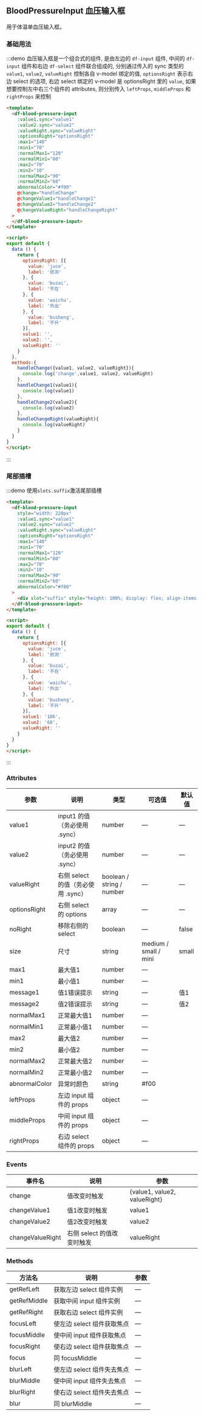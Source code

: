 ## BloodPressureInput  血压输入框

用于体温单血压输入框。

### 基础用法

:::demo 血压输入框是一个组合式的组件, 是由左边的 `df-input` 组件, 中间的 `df-input` 组件和右边 `df-select` 组件联合组成的, 分别通过传入的 sync 类型的 `value1`, `value2`, `valueRight` 控制各自 v-model 绑定的值,  `optionsRight` 表示右边 select 的选项, 右边 select 绑定的 v-model 是 optionsRight 里的 `value`, 如果想要控制左中右三个组件的 attributes, 则分别传入 `leftProps`, `middleProps` 和 `rightProps` 来控制

```html
<template>
  <df-blood-pressure-input
    :value1.sync="value1"
    :value2.sync="value2"
    :valueRight.sync="valueRight"
    :optionsRight="optionsRight"
    :max1="140"
    :min1="70"
    :normalMax1="120"
    :normalMin1="80"
    :max2="70"
    :min2="10"
    :normalMax2="90"
    :normalMin2="60"
    abnormalColor="#f00"
    @change="handleChange"
    @changeValue1="handleChange1"
    @changeValue2="handleChange2"
    @changeValueRight="handleChangeRight"
  >
  </df-blood-pressure-input>
</template>

<script>
export default {
  data () {
    return {
      optionsRight: [{
        value: 'juce',
        label: '拒测'
      }, {
        value: 'buzai',
        label: '不在'
      }, {
        value: 'waichu',
        label: '外出'
      }, {
        value: 'busheng',
        label: '不升'
      }],
      value1: '',
      value2: '',
      valueRight: ''
    }
  },
  methods:{
    handleChange({value1, value2, valueRight}){
      console.log('change',value1, value2, valueRight)
    },
    handleChange1(value1){
      console.log(value1)
    },
    handleChange2(value2){
      console.log(value2)
    },
    handleChangeRight(valueRight){
      console.log(valueRight)
    }
  }
}
</script>
```

:::

### 尾部插槽

:::demo 使用`slots.suffix`激活尾部插槽

```html
<template>
  <df-blood-pressure-input
    style="width: 220px"
    :value1.sync="value1"
    :value2.sync="value2"
    :valueRight.sync="valueRight"
    :optionsRight="optionsRight"
    :max1="140"
    :min1="70"
    :normalMax1="120"
    :normalMin1="80"
    :max2="70"
    :min2="10"
    :normalMax2="90"
    :normalMin2="60"
    abnormalColor="#f00"
  >
    <div slot="suffix" style="height: 100%; display: flex; align-items: center">mmHg</div>
  </df-blood-pressure-input>
</template>

<script>
export default {
  data () {
    return {
      optionsRight: [{
        value: 'juce',
        label: '拒测'
      }, {
        value: 'buzai',
        label: '不在'
      }, {
        value: 'waichu',
        label: '外出'
      }, {
        value: 'busheng',
        label: '不升'
      }],
      value1: '106',
      value2: '68',
      valueRight: ''
    }
  }
}
</script>
```

:::

### Attributes

| 参数      | 说明          | 类型      | 可选值                           | 默认值  |
|---------- |-------------- |---------- |--------------------------------  |-------- |
| value1 | input1 的值（务必使用 .sync） | number | — | — |
| value2 | input2 的值（务必使用 .sync） | number | — | — |
| valueRight | 右侧 select 的值（务必使用 .sync） | boolean / string / number | — | — |
| optionsRight | 右侧 select 的 options | array | — | — |
| noRight | 移除右侧的 select | boolean | — | false |
| size |  尺寸 | string | medium / small / mini | small |
| max1 | 最大值1 | number | — |
| min1 | 最小值1 | number | — |
| message1 | 值1错误提示 | string | — | 值1
| message2 | 值2错误提示 | string | — | 值2
| normalMax1 | 正常最大值1 | number | — |
| normalMin1 | 正常最小值1 | number | — |
| max2 | 最大值2 | number | — |
| min2 | 最小值2 | number | — |
| normalMax2 | 正常最大值2 | number | — |
| normalMin2 | 正常最小值2 | number | — |
| abnormalColor | 异常时颜色 | string | #f00 |
| leftProps | 左边 input 组件的 props | object | — |
| middleProps | 中间 input 组件的 props | object | — |
| rightProps | 右边 select 组件的 props | object | — |

### Events

| 事件名 | 说明 | 参数 |
| ---- | ---- | ---- |
| change | 值改变时触发 | {value1, value2, valueRight} |
| changeValue1 | 值1改变时触发 | value1 |
| changeValue2 | 值2改变时触发 | value2 |
| changeValueRight | 右侧 select 的值改变时触发 | valueRight |

### Methods

| 方法名 | 说明 | 参数 |
| ---- | ---- | ---- |
| getRefLeft | 获取左边 select 组件实例 | — |
| getRefMiddle | 获取中间 input 组件实例 | — |
| getRefRight | 获取右边 select 组件实例 | — |
| focusLeft | 使左边 select 组件获取焦点 | — |
| focusMiddle | 使中间 input 组件获取焦点 | — |
| focusRight | 使右边 select 组件获取焦点 | — |
| focus | 同 focusMiddle | — |
| blurLeft | 使左边 select 组件失去焦点 | — |
| blurMiddle | 使中间 input 组件失去焦点 | — |
| blurRight | 使右边 select 组件失去焦点 | — |
| blur | 同 blurMiddle | — |
